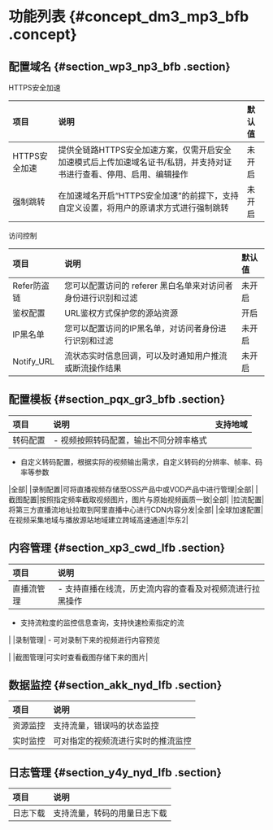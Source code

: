 # 功能列表 {#concept_dm3_mp3_bfb .concept}

## 配置域名 {#section_wp3_np3_bfb .section}

HTTPS安全加速

|项目|说明|默认值|
|:-|:-|:--|
|HTTPS安全加速|提供全链路HTTPS安全加速方案，仅需开启安全加速模式后上传加速域名证书/私钥，并支持对证书进行查看、停用、启用、编辑操作|未开启|
|强制跳转|在加速域名开启“HTTPS安全加速”的前提下，支持自定义设置，将用户的原请求方式进行强制跳转|未开启|

访问控制

|项目|说明|默认值|
|:-|:-|:--|
|Refer防盗链|您可以配置访问的 referer 黑白名单来对访问者身份进行识别和过滤|未开启|
|鉴权配置|URL鉴权方式保护您的源站资源|开启|
|IP黑名单|您可以配置访问的IP黑名单，对访问者身份进行识别和过滤|未开启|
|Notify\_URL|流状态实时信息回调，可以及时通知用户推流或断流操作结果|未开启|

## 配置模板 {#section_pqx_gr3_bfb .section}

|项目|说明|支持地域|
|:-|:-|:---|
|转码配置| -   视频按照转码配置，输出不同分辨率格式
-   自定义转码配置，根据实际的视频输出需求，自定义转码的分辨率、帧率、码率等参数

 |全部|
|录制配置|可将直播视频存储至OSS产品中或VOD产品中进行管理|全部|
|截图配置|按照指定频率截取视频图片，图片与原始视频画质一致|全部|
|拉流配置|将第三方直播流地址拉取到阿里直播中心进行CDN内容分发|全部|
|全球加速配置|在视频采集地域与播放源站地域建立跨域高速通道|华东2|

## 内容管理 {#section_xp3_cwd_lfb .section}

|项目|说明|
|:-|:-|
|直播流管理| -   支持直播在线流，历史流内容的查看及对视频流进行拉黑操作
-   支持流粒度的监控信息查询，支持快速检索指定的流

 |
|录制管理| -   可对录制下来的视频进行内容预览

 |
|截图管理|可实时查看截图存储下来的图片|

## 数据监控 {#section_akk_nyd_lfb .section}

|项目|说明|
|:-|:-|
|资源监控|支持流量，错误吗的状态监控|
|实时监控|可对指定的视频流进行实时的推流监控|

## 日志管理 {#section_y4y_nyd_lfb .section}

|项目|说明|
|:-|:-|
|日志下载|支持流量，转码的用量日志下载|

